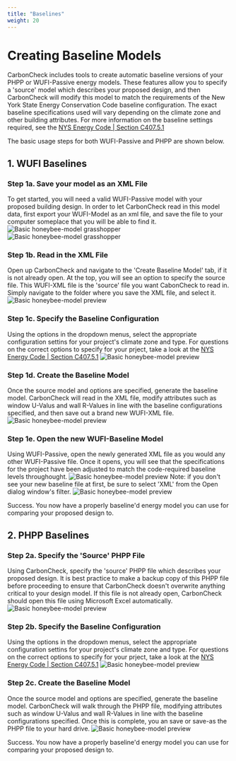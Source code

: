 ```yaml
---
title: "Baselines"
weight: 20
---
```

# Creating Baseline Models
CarbonCheck includes tools to create automatic baseline versions of your PHPP or WUFI-Passive energy models. These features allow you to specify a 'source' model which describes your proposed design, and then CarbonCheck will modify this model to match the requirements of the New York State Energy Conservation Code baseline configuration. The exact baseline specifications used will vary depending on the climate zone and other building attributes. For more information on the baseline settings required, see the [NYS Energy Code | Section C407.5.1](https://up.codes/viewer/new_york/ny-energy-conservation-code-2020/chapter/CE_4/ce-commercial-energy-efficiency#C407.5.1)


The basic usage steps for both WUFI-Passive and PHPP are shown below.

## 1. WUFI Baselines

### Step 1a. Save your model as an XML File
To get started, you will need a valid WUFI-Passive model with your proposed building design. In order to let CarbonCheck read in this model data, first export your WUFI-Model as an xml file, and save the file to your computer someplace that you will be able to find it.
![Basic honeybee-model grasshopper](/CarbonCheck/img/baseline/WUFI_save_as_XML_1.png)
![Basic honeybee-model grasshopper](/CarbonCheck/img/baseline/WUFI_save_as_XML_2.png)

### Step 1b. Read in the XML File
Open up CarbonCheck and navigate to the 'Create Baseline Model' tab, if it is not already open. At the top, you will see an option to specify the source file. This WUFI-XML file is the 'source' file you want CabonCheck to read in. Simply navigate to the folder where you save the XML file, and select it.
![Basic honeybee-model preview](/CarbonCheck/img/baseline/WUFI_specify_xml.png)

### Step 1c. Specify the Baseline Configuration
Using the options in the dropdown menus, select the appropriate configuration settins for your project's climate zone and type. For questions on the correct options to specify for your prject, take a look at the [NYS Energy Code | Section C407.5.1](https://up.codes/viewer/new_york/ny-energy-conservation-code-2020/chapter/CE_4/ce-commercial-energy-efficiency#C407.5.1)
![Basic honeybee-model preview](/CarbonCheck/img/baseline/WUFI_options.png)

### Step 1d. Create the Baseline Model
Once the source model and options are specified, generate the baseline model. CarbonCheck will read in the XML file, modify attributes such as window U-Valus and wall R-Values in line with the baseline configurations specified, and then save out a brand new WUFI-XML file.
![Basic honeybee-model preview](/CarbonCheck/img/baseline/WUFI_run.png)


### Step 1e. Open the new WUFI-Baseline Model
Using WUFI-Passive, open the newly generated XML file as you would any other WUFI-Passive file. Once it opens, you will see that the specifications for the project have been adjusted to match the code-required baseline levels throughought.
![Basic honeybee-model preview](/CarbonCheck/img/baseline/WUFI_open_xml_1.png)
Note: if you don't see your new baseline file at first, be sure to select 'XML' from the Open dialog window's filter.
![Basic honeybee-model preview](/CarbonCheck/img/baseline/WUFI_open_xml_2.png)

Success. You now have a properly baseline'd energy model you can use for comparing your proposed design to.

## 2. PHPP Baselines

### Step 2a. Specify the 'Source' PHPP File
Using CarbonCheck, specify the 'source' PHPP file which describes your proposed design. It is best practice to make a backup copy of this PHPP file before proceeding to ensure that CarbonCheck doesn't overwrite anything critical to your design model. If this file is not already open, CarbonCheck should open this file using Microsoft Excel automatically.
![Basic honeybee-model preview](/CarbonCheck/img/baseline/PHPP_specify_phpp.png)

### Step 2b. Specify the Baseline Configuration
Using the options in the dropdown menus, select the appropriate configuration settins for your project's climate zone and type. For questions on the correct options to specify for your prject, take a look at the [NYS Energy Code | Section C407.5.1](https://up.codes/viewer/new_york/ny-energy-conservation-code-2020/chapter/CE_4/ce-commercial-energy-efficiency#C407.5.1)
![Basic honeybee-model preview](/CarbonCheck/img/baseline/WUFI_options.png)

### Step 2c. Create the Baseline Model
Once the source model and options are specified, generate the baseline model. CarbonCheck will walk through the PHPP file, modifying attributes such as window U-Valus and wall R-Values in line with the baseline configurations specified. Once this is complete, you an save or save-as the PHPP file to your hard drive.
![Basic honeybee-model preview](/CarbonCheck/img/baseline/WUFI_run.png)

Success. You now have a properly baseline'd energy model you can use for comparing your proposed design to.